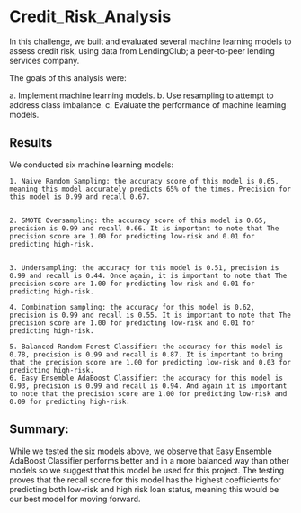 # Credit_Risk_Analysis

  In this challenge, we built and evaluated several machine learning models to assess credit risk, using data from LendingClub; a peer-to-peer lending services company.

The goals of this analysis were:

  a. Implement machine learning models.
  b. Use resampling to attempt to address class imbalance.
  c. Evaluate the performance of machine learning models.
  
  
  ## Results
  
  We conducted six machine learning models:
  
    1. Naive Random Sampling: the accuracy score of this model is 0.65, meaning this model accurately predicts 65% of the times. Precision for this model is 0.99 and recall 0.67.
    
    
    2. SMOTE Oversampling: the accuracy score of this model is 0.65, precision is 0.99 and recall 0.66. It is important to note that The precision score are 1.00 for predicting low-risk and 0.01 for predicting high-risk.
    
    
    3. Undersampling: the accuracy for this model is 0.51, precision is 0.99 and recall is 0.44. Once again, it is important to note that The precision score are 1.00 for predicting low-risk and 0.01 for predicting high-risk.
    
    4. Combination sampling: the accuracy for this model is 0.62, precision is 0.99 and recall is 0.55. It is important to note that The precision score are 1.00 for predicting low-risk and 0.01 for predicting high-risk.
    
    5. Balanced Random Forest Classifier: the accuracy for this model is 0.78, precision is 0.99 and recall is 0.87. It is important to bring that the precision score are 1.00 for predicting low-risk and 0.03 for predicting high-risk.
    6. Easy Ensemble AdaBoost Classifier: the accuracy for this model is 0.93, precision is 0.99 and recall is 0.94. And again it is important to note that the precision score are 1.00 for predicting low-risk and 0.09 for predicting high-risk. 
    
    
## Summary: 
  While we tested the six models above, we observe that Easy Ensemble AdaBoost Classifier performs better and in a more balanced way than other models so we suggest that this model be used for this project. The testing proves that the recall score for this model has the highest coefficients for predicting both low-risk and high risk loan status, meaning this would be our best model for moving forward.
